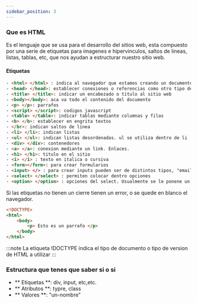 ```yaml
---
sidebar_position: 3
---
```


### Que es HTML
Es el lenguaje que se usa para el desarrollo del sitios web, esta compuesto por una serie de etiquetas para imagenes e hipervinculos, saltos de lineas, listas, tablas, etc, que nos ayudan a estructurar nuestro sitio web.

#### Etiquetas
```HTML
- <html> </html> : indica al navegador que estamos creando un documento HTML
- <head> </head>: establecer conexiones o referencias como otro tipo de documento, como el estilo css para el sitio web, como los scripts de javascript.
- <title> </title>: indicar un encabezado o titulo al sitio web
- <body></body>: aca va todo el contenido del documento
- <p> </p>: parrafos
- <script> </script>: codigos javascript
- <table> </table>: indicar tablas mediante columnas y filas
- <b> </b>: establecer en engrita textos
- </br>: indican saltos de linea
- <li> </li>: indican listas
- <ul> </ul>: indican listas desordenadas. ul se utiliza dentro de li
- <div> </div>: contenedores
- <a> </a>: conexion mediante un link. Enlaces.
- <h1> </h1>: titulo en el sitio
- <i> </i> : texto en italica o cursiva
- <form></form>: para crear formularios
- <input> </> : para crear inputs pueden ser de distintos tipos, "email", "submit"
- <select> </select> : permiten colocar dentro opciones 
- <option> </option> : opciones del select. Usualmente se le ponene un value para que luego se guarden en una db. 

```
Si las etiquetas no tienen un cierre tienen un error, o se quede en blanco el navegador. 

```html title="Ejemplo estructura html"
<!DOCTYPE>
<html>
    <body>
        <p> Esto es un parrafo </p>
    </body>
</html>
```
:::note
La etiqueta !DOCTYPE indica el tipo de documento o tipo de version de HTML  a utilizar
:::

### Estructura que tenes que saber si o si
- ** Etiquetas **: div, input, etc,etc.
- ** Atributos **: typre, class
- ** Valores **: "un-nombre"


